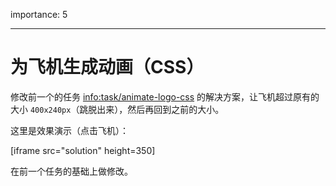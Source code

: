 importance: 5

---

# 为飞机生成动画（CSS）

修改前一个的任务 <info:task/animate-logo-css> 的解决方案，让飞机超过原有的大小 `400x240px`（跳脱出来），然后再回到之前的大小。

这里是效果演示（点击飞机）：

[iframe src="solution" height=350]

在前一个任务的基础上做修改。
